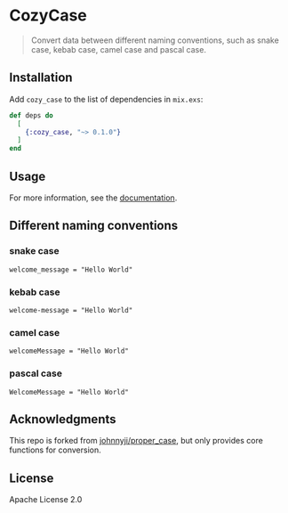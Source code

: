 # CozyCase

> Convert data between different naming conventions, such as snake case, kebab case, camel case and pascal case.

## Installation

Add `cozy_case` to the list of dependencies in `mix.exs`:

```elixir
def deps do
  [
    {:cozy_case, "~> 0.1.0"}
  ]
end
```

## Usage

For more information, see the [documentation](https://hexdocs.pm/cozy_case).

## Different naming conventions

### snake case

```text
welcome_message = "Hello World"
```

### kebab case

```text
welcome-message = "Hello World"
```

### camel case

```text
welcomeMessage = "Hello World"
```

### pascal case

```text
WelcomeMessage = "Hello World"
```

## Acknowledgments

This repo is forked from [johnnyji/proper_case](https://github.com/johnnyji/proper_case), but only provides core functions for conversion.

## License

Apache License 2.0
